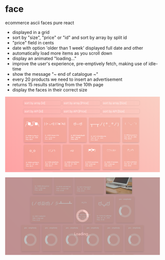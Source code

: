 # face
ecommerce ascii faces pure react

- displayed in a grid
- sort by "size", "price" or "id" and sort by array by split id
- "price" field in cents
- date with option 'older than 1 week' displayed full date and other
- automatically load more items as you scroll down
- display an animated "loading..."
- improve the user's experience, pre-emptively fetch, making use of idle-time
- show the message "~ end of catalogue ~"
- every 20 products we need to insert an advertisement
- returns 15 results starting from the 10th page
- display the faces in their correct size


![alt text](https://raw.githubusercontent.com/rasyidkaromi/face/master/screeshoot/front1.png)

![alt text](https://raw.githubusercontent.com/rasyidkaromi/face/master/screeshoot/front2.png)
